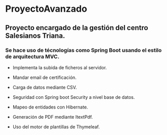 # ProyectoAvanzado

## Proyecto encargado de la gestión del centro Salesianos Triana.

### Se hace uso de técnologías como Spring Boot usando el estilo de arquitectura MVC.

* Implementa la subida de ficheros al servidor.

* Mandar email de certificación.

* Carga de datos mediante CSV.

* Seguridad con Spring boot Security a nivel base de datos.

* Mapeo de entidades con Hibernate.

* Generación de PDF mediante ItextPdf.

* Uso del motor de plantillas de Thymeleaf.


